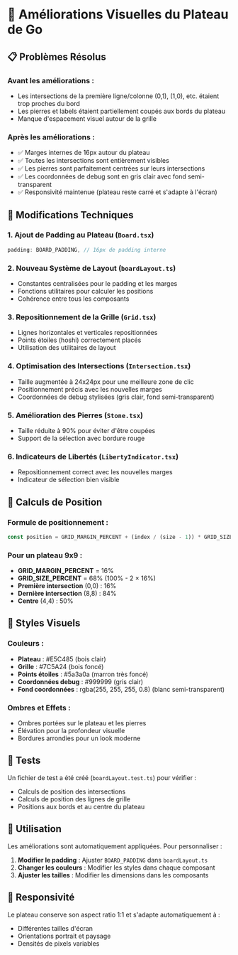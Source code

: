 # 🎯 Améliorations Visuelles du Plateau de Go

## 📋 Problèmes Résolus

### Avant les améliorations :
- Les intersections de la première ligne/colonne (0,1), (1,0), etc. étaient trop proches du bord
- Les pierres et labels étaient partiellement coupés aux bords du plateau
- Manque d'espacement visuel autour de la grille

### Après les améliorations :
- ✅ Marges internes de 16px autour du plateau
- ✅ Toutes les intersections sont entièrement visibles
- ✅ Les pierres sont parfaitement centrées sur leurs intersections
- ✅ Les coordonnées de debug sont en gris clair avec fond semi-transparent
- ✅ Responsivité maintenue (plateau reste carré et s'adapte à l'écran)

## 🔧 Modifications Techniques

### 1. Ajout de Padding au Plateau (`Board.tsx`)
```typescript
padding: BOARD_PADDING, // 16px de padding interne
```

### 2. Nouveau Système de Layout (`boardLayout.ts`)
- Constantes centralisées pour le padding et les marges
- Fonctions utilitaires pour calculer les positions
- Cohérence entre tous les composants

### 3. Repositionnement de la Grille (`Grid.tsx`)
- Lignes horizontales et verticales repositionnées
- Points étoiles (hoshi) correctement placés
- Utilisation des utilitaires de layout

### 4. Optimisation des Intersections (`Intersection.tsx`)
- Taille augmentée à 24x24px pour une meilleure zone de clic
- Positionnement précis avec les nouvelles marges
- Coordonnées de debug stylisées (gris clair, fond semi-transparent)

### 5. Amélioration des Pierres (`Stone.tsx`)
- Taille réduite à 90% pour éviter d'être coupées
- Support de la sélection avec bordure rouge

### 6. Indicateurs de Libertés (`LibertyIndicator.tsx`)
- Repositionnement correct avec les nouvelles marges
- Indicateur de sélection bien visible

## 📐 Calculs de Position

### Formule de positionnement :
```typescript
const position = GRID_MARGIN_PERCENT + (index / (size - 1)) * GRID_SIZE_PERCENT
```

### Pour un plateau 9x9 :
- **GRID_MARGIN_PERCENT** = 16%
- **GRID_SIZE_PERCENT** = 68% (100% - 2 × 16%)
- **Première intersection** (0,0) : 16%
- **Dernière intersection** (8,8) : 84%
- **Centre** (4,4) : 50%

## 🎨 Styles Visuels

### Couleurs :
- **Plateau** : #E5C485 (bois clair)
- **Grille** : #7C5A24 (bois foncé)
- **Points étoiles** : #5a3a0a (marron très foncé)
- **Coordonnées debug** : #999999 (gris clair)
- **Fond coordonnées** : rgba(255, 255, 255, 0.8) (blanc semi-transparent)

### Ombres et Effets :
- Ombres portées sur le plateau et les pierres
- Élévation pour la profondeur visuelle
- Bordures arrondies pour un look moderne

## 🧪 Tests

Un fichier de test a été créé (`boardLayout.test.ts`) pour vérifier :
- Calculs de position des intersections
- Calculs de position des lignes de grille
- Positions aux bords et au centre du plateau

## 🚀 Utilisation

Les améliorations sont automatiquement appliquées. Pour personnaliser :

1. **Modifier le padding** : Ajuster `BOARD_PADDING` dans `boardLayout.ts`
2. **Changer les couleurs** : Modifier les styles dans chaque composant
3. **Ajuster les tailles** : Modifier les dimensions dans les composants

## 📱 Responsivité

Le plateau conserve son aspect ratio 1:1 et s'adapte automatiquement à :
- Différentes tailles d'écran
- Orientations portrait et paysage
- Densités de pixels variables

